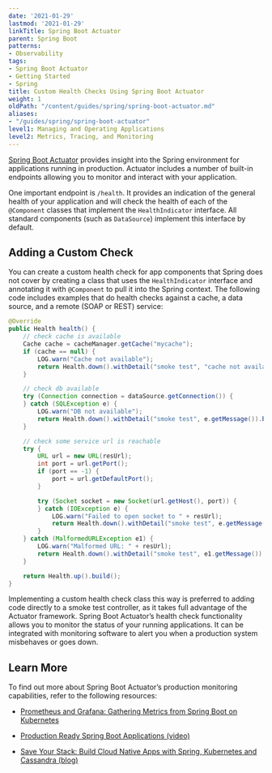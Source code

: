 ```yaml
---
date: '2021-01-29'
lastmod: '2021-01-29'
linkTitle: Spring Boot Actuator
parent: Spring Boot
patterns:
- Observability
tags:
- Spring Boot Actuator
- Getting Started
- Spring
title: Custom Health Checks Using Spring Boot Actuator
weight: 1
oldPath: "/content/guides/spring/spring-boot-actuator.md"
aliases:
- "/guides/spring/spring-boot-actuator"
level1: Managing and Operating Applications
level2: Metrics, Tracing, and Monitoring
---
```


[Spring Boot Actuator](https://docs.spring.io/spring-boot/docs/current/reference/html/production-ready-features.html) provides insight into the Spring environment for applications running in production. Actuator includes a number of built-in endpoints allowing you to monitor and interact with your application. 

One important endpoint is `/health`.  It provides an indication of the general health of your application and will check the health of each of the `@Component` classes that implement the `HealthIndicator` interface. All standard components (such as `DataSource`) implement this interface by default.  

## Adding a Custom Check

You can create a custom health check for app components that Spring does not cover by creating a class that uses the `HealthIndicator` interface and annotating it with `@Component` to pull it into the Spring context.  The following code includes examples that do health checks against a cache, a data source, and a remote (SOAP or REST) service:

```java
@Override
public Health health() {
    // check cache is available
    Cache cache = cacheManager.getCache("mycache");
    if (cache == null) {
        LOG.warn("Cache not available");
        return Health.down().withDetail("smoke test", "cache not available").build();
    }

    // check db available
    try (Connection connection = dataSource.getConnection()) {
    } catch (SQLException e) {
        LOG.warn("DB not available");
        return Health.down().withDetail("smoke test", e.getMessage()).build();
    }

    // check some service url is reachable
    try {
        URL url = new URL(resUrl);
        int port = url.getPort();
        if (port == -1) {
            port = url.getDefaultPort();
        }

        try (Socket socket = new Socket(url.getHost(), port)) {
        } catch (IOException e) {
            LOG.warn("Failed to open socket to " + resUrl);
            return Health.down().withDetail("smoke test", e.getMessage()).build();
        }
    } catch (MalformedURLException e1) {
        LOG.warn("Malformed URL: " + resUrl);
        return Health.down().withDetail("smoke test", e1.getMessage()).build();
    }

    return Health.up().build();
}
```

Implementing a custom health check class this way is preferred to adding code directly to a smoke test controller, as it takes full advantage of the Actuator framework. Spring Boot Actuator’s health check functionality allows you to monitor the status of your running applications. It can be integrated with monitoring software to alert you when a production system misbehaves or goes down. 

## Learn More
To find out more about Spring Boot Actuator’s production monitoring capabilities, refer to the following resources:

* [Prometheus and Grafana: Gathering Metrics from Spring Boot on Kubernetes](/guides/spring/spring-prometheus/)

* [Production Ready Spring Boot Applications (video)](/tv/spring-live/0041/)

* [Save Your Stack: Build Cloud Native Apps with Spring, Kubernetes and Cassandra (blog)](/blog/save-your-stack-build-cloud-native-apps-with-spring-kubernetes-and-cassandra/)